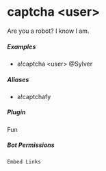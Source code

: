 # captcha &lt;user&gt;

Are you a robot? I know I am.
			

##### Examples

* a!captcha &lt;user&gt; @Sylver


##### Aliases

* a!captchafy


##### Plugin
Fun


##### Bot Permissions
`Embed Links`